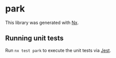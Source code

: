 # park

This library was generated with [Nx](https://nx.dev).

## Running unit tests

Run `nx test park` to execute the unit tests via [Jest](https://jestjs.io).
